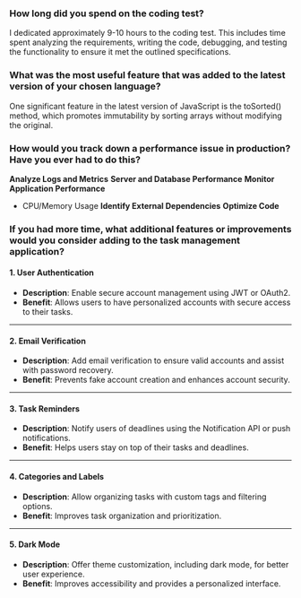 
### How long did you spend on the coding test?  
I dedicated approximately 9-10 hours to the coding test. This includes time spent analyzing the requirements, writing the code, debugging, and testing the functionality to ensure it met the outlined specifications.


### What was the most useful feature that was added to the latest version of your chosen language?  
One significant feature in the latest version of JavaScript is the toSorted() method, which promotes immutability by sorting arrays without modifying the original.


### How would you track down a performance issue in production? Have you ever had to do this?

**Analyze Logs and Metrics**
**Server and Database Performance**
**Monitor Application Performance**
 - CPU/Memory Usage
**Identify External Dependencies**
**Optimize Code**


### If you had more time, what additional features or improvements would you consider adding to the task management application?


#### 1. User Authentication  
- **Description**: Enable secure account management using JWT or OAuth2.  
- **Benefit**: Allows users to have personalized accounts with secure access to their tasks.

---

#### 2. Email Verification  
- **Description**: Add email verification to ensure valid accounts and assist with password recovery.  
- **Benefit**: Prevents fake account creation and enhances account security.

---

#### 3. Task Reminders  
- **Description**: Notify users of deadlines using the Notification API or push notifications.  
- **Benefit**: Helps users stay on top of their tasks and deadlines.

---

#### 4. Categories and Labels  
- **Description**: Allow organizing tasks with custom tags and filtering options.  
- **Benefit**: Improves task organization and prioritization.

---

#### 5. Dark Mode  
- **Description**: Offer theme customization, including dark mode, for better user experience.  
- **Benefit**: Improves accessibility and provides a personalized interface.